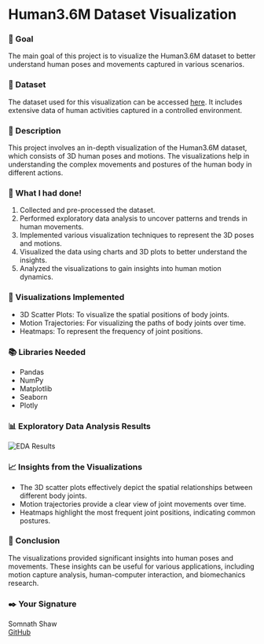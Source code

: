 # Human3.6M Dataset Visualization

### 🎯 Goal
The main goal of this project is to visualize the Human3.6M dataset to better understand human poses and movements captured in various scenarios.

### 🧵 Dataset
The dataset used for this visualization can be accessed [here](http://vision.imar.ro/human3.6m/description.php). It includes extensive data of human activities captured in a controlled environment.

### 🧾 Description
This project involves an in-depth visualization of the Human3.6M dataset, which consists of 3D human poses and motions. The visualizations help in understanding the complex movements and postures of the human body in different actions.

### 🧮 What I had done!
1. Collected and pre-processed the dataset.
2. Performed exploratory data analysis to uncover patterns and trends in human movements.
3. Implemented various visualization techniques to represent the 3D poses and motions.
4. Visualized the data using charts and 3D plots to better understand the insights.
5. Analyzed the visualizations to gain insights into human motion dynamics.

### 🚀 Visualizations Implemented
- 3D Scatter Plots: To visualize the spatial positions of body joints.
- Motion Trajectories: For visualizing the paths of body joints over time.
- Heatmaps: To represent the frequency of joint positions.

### 📚 Libraries Needed
- Pandas
- NumPy
- Matplotlib
- Seaborn
- Plotly

### 📊 Exploratory Data Analysis Results
![EDA Results](Images\directions0.png)

### 📈 Insights from the Visualizations
- The 3D scatter plots effectively depict the spatial relationships between different body joints.
- Motion trajectories provide a clear view of joint movements over time.
- Heatmaps highlight the most frequent joint positions, indicating common postures.

### 📢 Conclusion
The visualizations provided significant insights into human poses and movements. These insights can be useful for various applications, including motion capture analysis, human-computer interaction, and biomechanics research.

### ✒️ Your Signature
Somnath Shaw  
[GitHub](https://github.com/somnathshaw)
